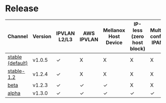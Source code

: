 # Release

Channel|Version|IPVLAN L2/L3|AWS IPVLAN|Mellanox Host Device|IP-less (zero host block)|Multi-config IPAM
---|---|---|---|---|---|---
[stable (default)](./stable.md)|v1.0.5|&check;|X|X|X|X
[stable-1.2](./stable-1.2.md)|v1.2.4|&check;|X|X|X|X
[beta](./beta.md)|v1.2.3|&check;|&check;|&check;|X|X
[alpha](./alpha.md)|v1.3.0|&check;|&check;|&check;|&check;|&check;
